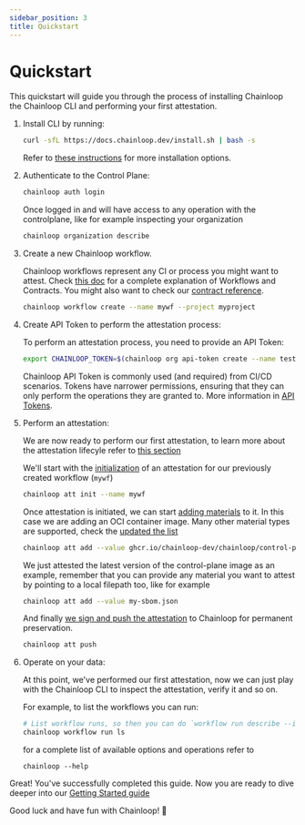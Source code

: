 ```yaml
---
sidebar_position: 3
title: Quickstart
---
```


# Quickstart

This quickstart will guide you through the process of installing Chainloop the Chainloop CLI and performing your first attestation.

1. Install CLI by running:

    ```bash
    curl -sfL https://docs.chainloop.dev/install.sh | bash -s
    ```
    Refer to [these instructions](/getting-started/installation) for more installation options.

2. Authenticate to the Control Plane:

    ```bash
    chainloop auth login
    ```

    Once logged in and will have access to any operation with the controlplane, like for example inspecting your organization

    ```bash
    chainloop organization describe
    ```

3. Create a new Chainloop workflow.

    Chainloop workflows represent any CI or process you might want to attest. Check [this doc](/getting-started/workflow-definition) for a complete explanation of Workflows and Contracts.
    You might also want to check our [contract reference](/reference/operator/contract).

    ```bash
    chainloop workflow create --name mywf --project myproject
    ```


4. Create API Token to perform the attestation process:

    To perform an attestation process, you need to provide an API Token:

    ```bash
    export CHAINLOOP_TOKEN=$(chainloop org api-token create --name test-api-token -o token)
    ```

    Chainloop API Token is commonly used (and required) from CI/CD scenarios. Tokens have narrower permissions, ensuring that they can only perform the operations they are granted to. More information in [API Tokens](/reference/operator/api-tokens#api-tokens).

5. Perform an attestation:

    We are now ready to perform our first attestation, to learn more about the attestation lifecyle refer to [this section](/getting-started/attestation-crafting#introduction)
    
    We'll start with the [initialization](/getting-started/attestation-crafting#initialization) of an attestation for our previously created workflow (`mywf`)

    ```bash
    chainloop att init --name mywf
    ```

    Once attestation is initiated, we can start [adding materials](/getting-started/attestation-crafting#adding-materials) to it. 
    In this case we are adding an OCI container image.
    Many other material types are supported, check the [updated the list](/reference/operator/contract#material-schema)

    ```bash
    chainloop att add --value ghcr.io/chainloop-dev/chainloop/control-plane:latest
    ```

    We just attested the latest version of the control-plane image as an example, remember that you can provide any material you want to attest by pointing to a local filepath too, like for example

    ```bash
    chainloop att add --value my-sbom.json
    ```

    And finally [we sign and push the attestation](/getting-started/attestation-crafting#encode-sign-and-push-attestation) to Chainloop for permanent preservation.

    ```bash
    chainloop att push
    ```

6. Operate on your data:

    At this point, we've performed our first attestation, now we can just play with the Chainloop CLI to inspect the attestation, verify it and so on. 
    
    For example, to list the workflows you can run: 

    ```bash
    # List workflow runs, so then you can do `workflow run describe --id <id>` to get more details
    chainloop workflow run ls
    ```

    for a complete list of available options and operations refer to

    ```
    chainloop --help
    ```

Great! You've successfully completed this guide. Now you are ready to dive deeper into our [Getting Started guide](/getting-started/installation)

Good luck and have fun with Chainloop! 🚀